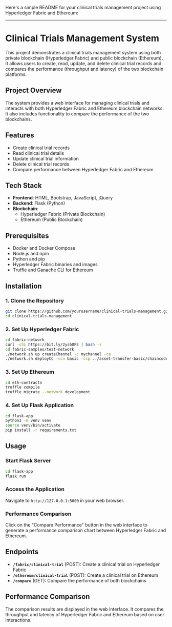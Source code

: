 Here's a simple README for your clinical trials management project using Hyperledger Fabric and Ethereum:

---

# Clinical Trials Management System

This project demonstrates a clinical trials management system using both private blockchain (Hyperledger Fabric) and public blockchain (Ethereum). It allows users to create, read, update, and delete clinical trial records and compares the performance (throughput and latency) of the two blockchain platforms.

## Project Overview

The system provides a web interface for managing clinical trials and interacts with both Hyperledger Fabric and Ethereum blockchain networks. It also includes functionality to compare the performance of the two blockchains.

## Features

- Create clinical trial records
- Read clinical trial details
- Update clinical trial information
- Delete clinical trial records
- Compare performance between Hyperledger Fabric and Ethereum

## Tech Stack

- **Frontend**: HTML, Bootstrap, JavaScript, jQuery
- **Backend**: Flask (Python)
- **Blockchain**:
  - Hyperledger Fabric (Private Blockchain)
  - Ethereum (Public Blockchain)

## Prerequisites

- Docker and Docker Compose
- Node.js and npm
- Python and pip
- Hyperledger Fabric binaries and images
- Truffle and Ganache CLI for Ethereum

## Installation

### 1. Clone the Repository

```sh
git clone https://github.com/yourusername/clinical-trials-management.git
cd clinical-trials-management
```

### 2. Set Up Hyperledger Fabric

```sh
cd fabric-network
curl -sSL https://bit.ly/2ysbOFE | bash -s
cd fabric-samples/test-network
./network.sh up createChannel -c mychannel -ca
./network.sh deployCC -ccn basic -ccp ../asset-transfer-basic/chaincode-go -ccl go
```

### 3. Set Up Ethereum

```sh
cd eth-contracts
truffle compile
truffle migrate --network development
```

### 4. Set Up Flask Application

```sh
cd flask-app
python3 -m venv venv
source venv/bin/activate
pip install -r requirements.txt
```

## Usage

### Start Flask Server

```sh
cd flask-app
flask run
```

### Access the Application

Navigate to `http://127.0.0.1:5000` in your web browser.

### Performance Comparison

Click on the "Compare Performance" button in the web interface to generate a performance comparison chart between Hyperledger Fabric and Ethereum.

## Endpoints

- **`/fabric/clinical-trial`** (POST): Create a clinical trial on Hyperledger Fabric
- **`/ethereum/clinical-trial`** (POST): Create a clinical trial on Ethereum
- **`/compare`** (GET): Compare the performance of both blockchains

## Performance Comparison

The comparison results are displayed in the web interface. It compares the throughput and latency of Hyperledger Fabric and Ethereum based on user interactions.

